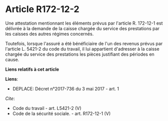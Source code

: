 # Article R172-12-2

Une attestation mentionnant les éléments prévus par l'article R. 172-12-1 est délivrée à la demande de la caisse chargée du
service des prestations par les caisses des autres régimes concernés. 

Toutefois, lorsque l'assuré a été bénéficiaire de l'un des revenus prévus par l'article L. 5421-2 du code du travail, il lui
appartient d'adresser à la caisse chargée du service des prestations les pièces justifiant des périodes en cause.

**Liens relatifs à cet article**

**Liens**:

  - DEPLACE: Décret n°2017-736 du 3 mai 2017 - art. 1

_Cite_:

  - Code du travail - art. L5421-2 (V)
  - Code de la sécurité sociale. - art. R172-12-1 (V)
